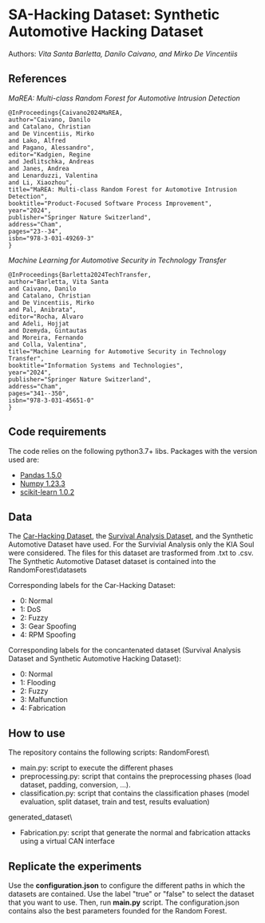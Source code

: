 
# SA-Hacking Dataset: Synthetic Automotive Hacking Dataset

Authors:
_Vita Santa Barletta, Danilo Caivano, and Mirko De Vincentiis_

## References

_MaREA: Multi-class Random Forest for Automotive Intrusion Detection_

```
@InProceedings{Caivano2024MaREA,
author="Caivano, Danilo
and Catalano, Christian
and De Vincentiis, Mirko
and Lako, Alfred
and Pagano, Alessandro",
editor="Kadgien, Regine
and Jedlitschka, Andreas
and Janes, Andrea
and Lenarduzzi, Valentina
and Li, Xiaozhou",
title="MaREA: Multi-class Random Forest for Automotive Intrusion Detection",
booktitle="Product-Focused Software Process Improvement",
year="2024",
publisher="Springer Nature Switzerland",
address="Cham",
pages="23--34",
isbn="978-3-031-49269-3"
}
```

_Machine Learning for Automotive Security in Technology Transfer_

```
@InProceedings{Barletta2024TechTransfer,
author="Barletta, Vita Santa
and Caivano, Danilo
and Catalano, Christian
and De Vincentiis, Mirko
and Pal, Anibrata",
editor="Rocha, Alvaro
and Adeli, Hojjat
and Dzemyda, Gintautas
and Moreira, Fernando
and Colla, Valentina",
title="Machine Learning for Automotive Security in Technology Transfer",
booktitle="Information Systems and Technologies",
year="2024",
publisher="Springer Nature Switzerland",
address="Cham",
pages="341--350",
isbn="978-3-031-45651-0"
}
```

## Code requirements
The code relies on the following python3.7+ libs.
Packages with the version used are:
* [Pandas 1.5.0](https://pandas.pydata.org/)
* [Numpy 1.23.3](https://numpy.org/)
* [scikit-learn 1.0.2](https://scikit-learn.org/stable/)

## Data
The [Car-Hacking Dataset](https://ocslab.hksecurity.net/Datasets/car-hacking-dataset), the [Survival Analysis Dataset](https://ocslab.hksecurity.net/Datasets/survival-ids), and the Synthetic Automotive Dataset have used. For the Survivial Analysis only the KIA Soul were considered. The files for this dataset are trasformed from .txt to .csv.
The Synthetic Automotive Dataset dataset is contained into the RandomForest\datasets

Corresponding labels for the Car-Hacking Dataset:
* 0: Normal
* 1: DoS
* 2: Fuzzy
* 3: Gear Spoofing
* 4: RPM Spoofing

Corresponding labels for the concantenated dataset (Survival Analysis Dataset and Synthetic Automotive Hacking Dataset):
* 0: Normal
* 1: Flooding
* 2: Fuzzy
* 3: Malfunction
* 4: Fabrication

## How to use

The repository contains the following scripts:
RandomForest\
* main.py:  script to execute the different phases
* preprocessing.py: script that contains the preprocessing phases (load dataset, padding, conversion, ...).
* classification.py: script that contains the classification phases (model evaluation, split dataset, train and test, results evaluation)

generated_dataset\
* Fabrication.py: script that generate the normal and fabrication attacks using a virtual CAN interface 

## Replicate the experiments

Use the **configuration.json** to configure the different paths in which the datasets are contained. Use the label "true" or "false" to select the dataset that you want to use. Then, run **main.py** script.
The configuration.json contains also the best parameters founded for the Random Forest.
